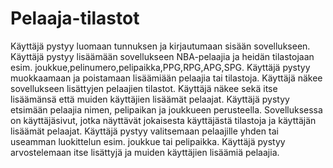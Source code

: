 # Pelaaja-tilastot


Käyttäjä pystyy luomaan tunnuksen ja kirjautumaan sisään sovellukseen.
Käyttäjä pystyy lisäämään sovellukseen NBA-pelaajia ja heidän tilastojaan esim. joukkue,pelinumero,pelipaikka,PPG,RPG,APG,SPG. Käyttäjä pystyy muokkaamaan ja poistamaan lisäämiään pelaajia tai tilastoja.
Käyttäjä näkee sovellukseen lisättyjen pelaajien tilastot. Käyttäjä näkee sekä itse lisäämänsä että muiden käyttäjien lisäämät pelaajat.
Käyttäjä pystyy etsimään pelaajia nimen, pelipaikan ja joukkueen perusteella.
Sovelluksessa on käyttäjäsivut, jotka näyttävät jokaisesta käyttäjästä tilastoja ja käyttäjän lisäämät pelaajat.
Käyttäjä pystyy valitsemaan pelaajille yhden tai useamman luokittelun esim. joukkue tai pelipaikka.
Käyttäjä pystyy arvostelemaan itse lisättyjä ja muiden käyttäjien lisäämiä pelaajia.
